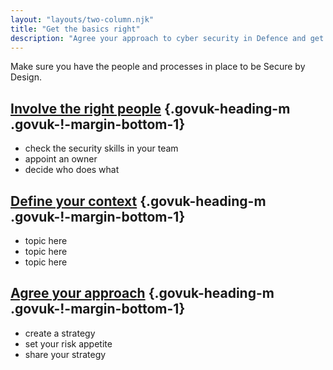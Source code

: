```yaml
---
layout: "layouts/two-column.njk"
title: "Get the basics right"
description: "Agree your approach to cyber security in Defence and get your team ready."
---
```


Make sure you have the people and processes in place to be Secure by Design.


## [Involve the right people](/secure-by-design/involve-the-right-people) {.govuk-heading-m .govuk-!-margin-bottom-1}

- check the security skills in your team
- appoint an owner
- decide who does what

## [Define your context](/secure-by-design/define-your-context) {.govuk-heading-m .govuk-!-margin-bottom-1}

- topic here
- topic here
- topic here

## [Agree your approach](/secure-by-design/agree-your-approach) {.govuk-heading-m .govuk-!-margin-bottom-1}

- create a strategy
- set your risk appetite
- share your strategy


